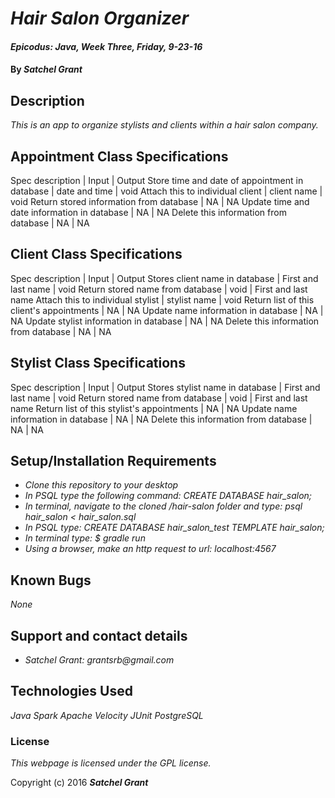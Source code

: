 # _Hair Salon Organizer_

#### _Epicodus: Java, Week Three, Friday, 9-23-16_

#### By _**Satchel Grant**_

## Description

_This is an app to organize stylists and clients within a hair salon company._

## Appointment Class Specifications
Spec description | Input | Output
Store time and date of appointment in database | date and time | void
Attach this to individual client | client name | void
Return stored information from database | NA | NA
Update time and date information in database | NA | NA
Delete this information from database | NA | NA


## Client Class Specifications
Spec description | Input | Output
Stores client name in database | First and last name | void
Return stored name from database | void | First and last name
Attach this to individual stylist | stylist name | void
Return list of this client's appointments | NA | NA
Update name information in database | NA | NA
Update stylist information in database | NA | NA
Delete this information from database | NA | NA


## Stylist Class Specifications
Spec description | Input | Output
Stores stylist name in database | First and last name | void
Return stored name from database | void | First and last name
Return list of this stylist's appointments | NA | NA
Update name information in database | NA | NA
Delete this information from database | NA | NA


## Setup/Installation Requirements

* _Clone this repository to your desktop_
* _In PSQL type the following command: CREATE DATABASE hair_salon;_
* _In terminal, navigate to the cloned /hair-salon folder and type: psql hair_salon < hair_salon.sql_
* _In PSQL type: CREATE DATABASE hair_salon_test TEMPLATE hair_salon;_
* _In terminal type: $ gradle run_
* _Using a browser, make an http request to url: localhost:4567_

## Known Bugs

_None_

## Support and contact details

* _Satchel Grant: grantsrb@gmail.com_

## Technologies Used

_Java_
_Spark_
_Apache Velocity_
_JUnit_
_PostgreSQL_

### License

*This webpage is licensed under the GPL license.*

Copyright (c) 2016 **_Satchel Grant_**
